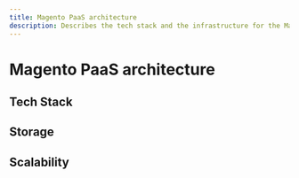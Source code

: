 ```yaml
---
title: Magento PaaS architecture
description: Describes the tech stack and the infrastructure for the Magento PaaS solution.
---
```


# Magento PaaS architecture

## Tech Stack

## Storage

## Scalability
